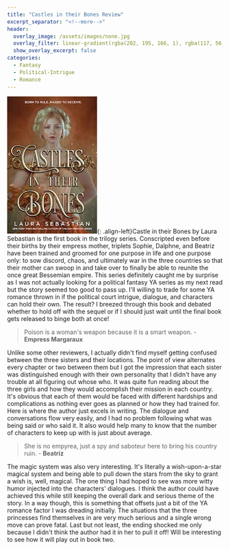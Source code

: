 ```yaml
---
title: "Castles in their Bones Review"
excerpt_separator: "<!--more-->"
header:
  overlay_image: /assets/images/none.jpg
  overlay_filter: linear-gradient(rgba(202, 195, 166, 1), rgba(117, 56, 26, 1))
  show_overlay_excerpt: false
categories:
  - Fantasy
  - Political-Intrigue
  - Romance
---
```

![castles-in-their-bones-cover](/assets/images/castles-in-their-bones.jpg){: .align-left}Castle in their Bones by Laura Sebastian is the first book in the trilogy series. Conscripted even before their births by their empress mother, triplets Sophie, Dalphne, and Beatriz have been trained and groomed for one purpose in life and one purpose only: to sow discord, chaos, and ultimately war in the three countries so that their mother can swoop in and take over to finally be able to reunite the once great Bessemian empire. This series definitely caught me by surprise as I was not actually looking for a political fantasy YA series as my next read but the story seemed too good to pass up. I'll willing to trade for some YA romance thrown in if the political court intrigue, dialogue, and characters can hold their own. The result? I breezed through this book and debated whether to hold off with the sequel or if I should just wait until the final book gets released to binge both at once!

>Poison is a woman's weapon because it is a smart weapon. - **Empress Margaraux**

Unlike some other reviewers, I actually didn't find myself getting confused between the three sisters and their locations. The point of view alternates every chapter or two between them but I got the impression that each sister was distinguished enough with their own personality that I didn't have any trouble at all figuring out whose who. It was quite fun reading about the three girls and how they would accomplish their mission in each country. It's obvious that each of them would be faced with different hardships and complications as nothing ever goes as planned or how they had trained for. Here is where the author just excels in writing. The dialogue and conversations flow very easily, and I had no problem following what was being said or who said it. It also would help many to know that the number of characters to keep up with is just about average. 

>She is no empyrea, just a spy and saboteur here to bring his country ruin. - **Beatriz**

The magic system was also very interesting. It's literally a wish-upon-a-star magical system and being able to pull down the stars from the sky to grant a wish is, well, magical. The one thing I had hoped to see was more witty humor injected into the characters' dialogues. I think the author could have achieved this while still keeping the overall dark and serious theme of the story. In a way though, this is something that offsets just a bit of the YA romance factor I was dreading initially. The situations that the three princesses find themselves in are very much serious and a single wrong move can prove fatal. Last but not least, the ending shocked me only because I didn't think the author had it in her to pull it off! Will be interesting to see how it will play out in book two. 